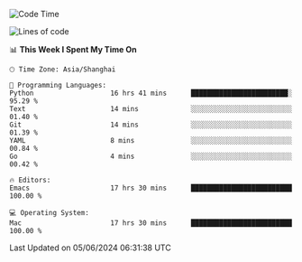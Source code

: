 <!--START_SECTION:waka-->
![Code Time](http://img.shields.io/badge/Code%20Time-1%2C993%20hrs%209%20mins-blue)

![Lines of code](https://img.shields.io/badge/From%20Hello%20World%20I%27ve%20Written-308.1%20thousand%20lines%20of%20code-blue)

📊 **This Week I Spent My Time On** 

```text
🕑︎ Time Zone: Asia/Shanghai

💬 Programming Languages: 
Python                   16 hrs 41 mins      ████████████████████████░   95.29 % 
Text                     14 mins             ░░░░░░░░░░░░░░░░░░░░░░░░░   01.40 % 
Git                      14 mins             ░░░░░░░░░░░░░░░░░░░░░░░░░   01.39 % 
YAML                     8 mins              ░░░░░░░░░░░░░░░░░░░░░░░░░   00.84 % 
Go                       4 mins              ░░░░░░░░░░░░░░░░░░░░░░░░░   00.42 % 

🔥 Editors: 
Emacs                    17 hrs 30 mins      █████████████████████████   100.00 % 

💻 Operating System: 
Mac                      17 hrs 30 mins      █████████████████████████   100.00 % 
```


 Last Updated on 05/06/2024 06:31:38 UTC
<!--END_SECTION:waka-->
